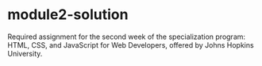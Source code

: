 # module2-solution
Required assignment for the second week of the specialization program: HTML, CSS, and JavaScript for Web Developers, offered by Johns Hopkins University.
